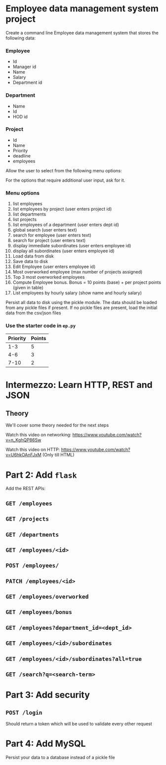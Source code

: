 # Employee data management system project

Create a command line Employee data management system that stores the following data:

### Employee
- Id
- Manager id
- Name
- Salary
- Department id


### Department
- Name
- Id
- HOD id


### Project
- Id 
- Name
- Priority
- deadline
- employees

Allow the user to select from the following menu options: 

For the options that require additional user input, ask for it.

### Menu options
1. list employees
2. list employees by project (user enters project id)
3. list departments
4. list projects
5. list employees of a department (user enters dept id)
6. global search (user enters text)
7. search for employee (user enters text)
8. search for project (user enters text)
9. display immediate subordinates (user enters employee id) 
10. display all subordinates (user enters employee id)
11. Load data from disk
12. Save data to disk
13. Edit Employee (user enters employee id)
14. Most overworked employee (max number of projects assigned)
15. Top 3 most overworked employees
16. Compute Employee bonus. Bonus = 10 points (base) + per project points (given in table)
17. List employees by hourly salary (show name and hourly salary)

Persist all data to disk using the pickle module. The data should be loaded from any pickle files if present.
If no pickle files are present, load the initial data from the csv/json files

### Use the starter code in `ep.py`


| Priority  | Points |
| ------------- | ------------- |
| 1-3  | 5  |
| 4-6  | 3  |
| 7-10  | 2  |

# Intermezzo: Learn HTTP, REST and JSON

## Theory
We'll cover some theory needed for the next steps

Watch this video on networking: https://www.youtube.com/watch?v=n_KghQP86Sw

Watch this video on HTTP: https://www.youtube.com/watch?v=U6hkOAnFJxM  (Only till HTML)


# Part 2: Add `flask`

Add the REST APIs:

## `GET /employees`

## `GET /projects`

## `GET /departments`

## `GET /employees/<id>`

## `POST /employees/`

## `PATCH /employees/<id>`

## `GET /employees/overworked`

## `GET /employees/bonus`

## `GET /employees?department_id=<dept_id>`

## `GET /employees/<id>/subordinates`

## `GET /employees/<id>/subordinates?all=true`

## `GET /search?q=<search-term>`


# Part 3: Add security

## `POST /login`
Should return a token which will be used to validate every other request

# Part 4: Add MySQL
Persist your data to a database instead of a pickle file
